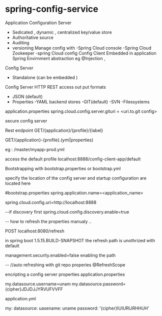 # spring-config-service
Application Configuration Server 
 - Sedicated , dynamic , centralized key/value store 
 - Authoritative source 
 - Auditing 
 - versioning 
 Manage config with 
  -Spring Cloud console 
  -Spring Cloud Zookeeper
  -spring Cloud config
Config Client 
 Embedded in application
 Spring Envirnment abstraction 
  eg @Injection , 
  
Config Server 
 - Standalone (can be embedded )
 
 
Config Server 
 HTTP REST access 
 out put formats 
  - JSON (default)
  - Properties
  -YAML
 backend stores 
  -GIT(default)
  -SVN
  -Filessystems

 application.properties
  spring.cloud.config.server.gituri = <uri.to.git config>
  
  
  secure config server 
  
  Rest endpoint 
  GET/{application}/{profile}/{label}
  
  GET/{application}-{profile}.(yml|properties)
  
  eg : /master/myapp-prod.yml
  
  
  access the default profile 
   localhost:8888/config-client-app/default
   
   Bootstrapping with bootstrap.properties or bootstrap.yml
   
   specify the location of the config server and startup configuration are located here 
   
  #bootstrap.properties
   spring.application.name=<application_name>
   
   spring.cloud.config.uri=http://localhost:8888
   
   --if discovery first 
   spring.cloud.config.discovery.enable=true
   
   -- how to refresh the properties manualy ..
   
   POST localhost:8080/refresh
   
   in spring boot 1.5.15.BUILD-SNAPSHOT the refresh path is unothrized with default 
   
   management.security.enabled=false enabling the path 
   
   
   --
//auto refreshing with git repo properies 
@RefreshScope

encripting a config server properties 
application.properties

my.datasource.username=unam
my.datasource.password={cipher}JDJDJJYRVUFVVFF


application.yml

my:
 datasource:
  uasename: uname
  password: '{cipher}IUIURIJRHHUH'
  
  
 
 
